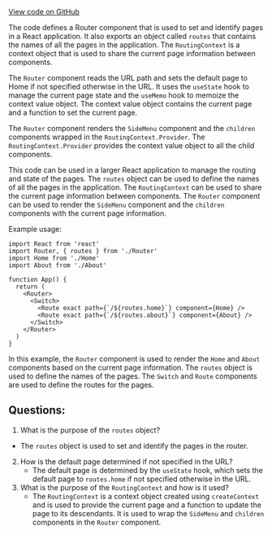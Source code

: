 [View code on GitHub](https://github.com/ldarren/rhook-doc/Routing.jsx)

The code defines a Router component that is used to set and identify pages in a React application. It also exports an object called `routes` that contains the names of all the pages in the application. The `RoutingContext` is a context object that is used to share the current page information between components. 

The `Router` component reads the URL path and sets the default page to Home if not specified otherwise in the URL. It uses the `useState` hook to manage the current page state and the `useMemo` hook to memoize the context value object. The context value object contains the current page and a function to set the current page. 

The `Router` component renders the `SideMenu` component and the `children` components wrapped in the `RoutingContext.Provider`. The `RoutingContext.Provider` provides the context value object to all the child components. 

This code can be used in a larger React application to manage the routing and state of the pages. The `routes` object can be used to define the names of all the pages in the application. The `RoutingContext` can be used to share the current page information between components. The `Router` component can be used to render the `SideMenu` component and the `children` components with the current page information. 

Example usage:

```
import React from 'react'
import Router, { routes } from './Router'
import Home from './Home'
import About from './About'

function App() {
  return (
    <Router>
      <Switch>
        <Route exact path={`/${routes.home}`} component={Home} />
        <Route exact path={`/${routes.about}`} component={About} />
      </Switch>
    </Router>
  )
}
```

In this example, the `Router` component is used to render the `Home` and `About` components based on the current page information. The `routes` object is used to define the names of the pages. The `Switch` and `Route` components are used to define the routes for the pages.
## Questions: 
 1. What is the purpose of the `routes` object?
   - The `routes` object is used to set and identify the pages in the router.
2. How is the default page determined if not specified in the URL?
   - The default page is determined by the `useState` hook, which sets the default page to `routes.home` if not specified otherwise in the URL.
3. What is the purpose of the `RoutingContext` and how is it used?
   - The `RoutingContext` is a context object created using `createContext` and is used to provide the current page and a function to update the page to its descendants. It is used to wrap the `SideMenu` and `children` components in the `Router` component.